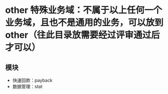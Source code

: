# other 特殊业务域：不属于以上任何一个业务域，且也不是通用的业务，可以放到other（往此目录放需要经过评审通过后才可以）

## 模块
  - 快速回款：payback
  - 数据管理：stat